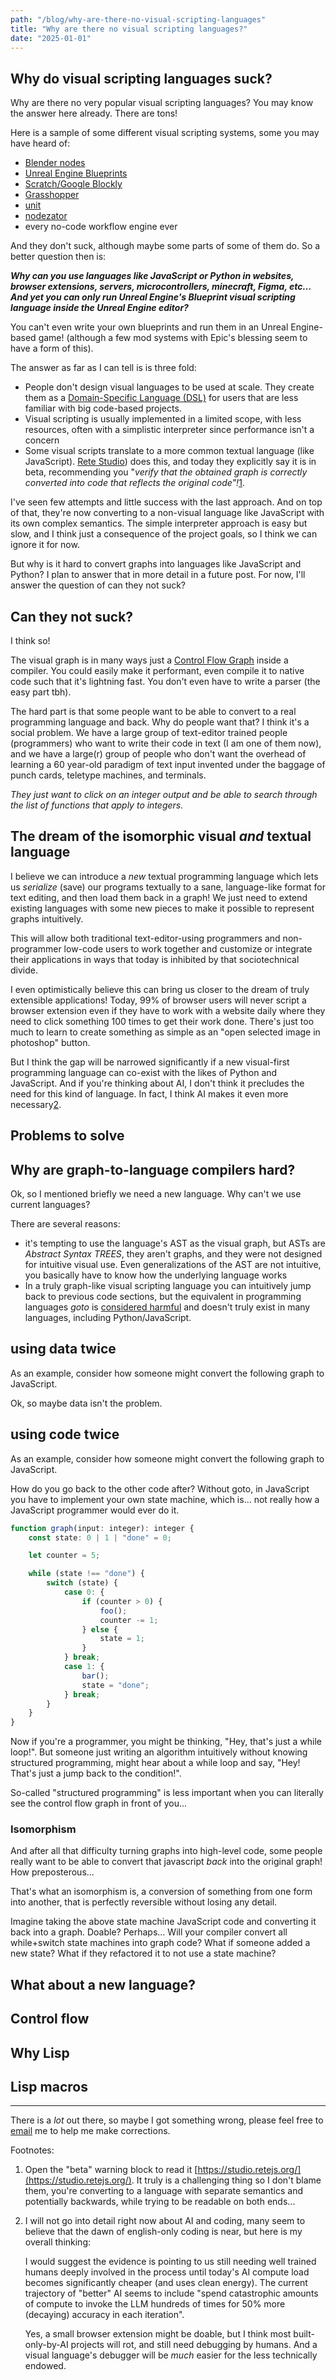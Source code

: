 ```yaml
---
path: "/blog/why-are-there-no-visual-scripting-languages"
title: "Why are there no visual scripting languages?"
date: "2025-01-01"
---
```


## Why do visual scripting languages suck?

Why are there no very popular visual scripting languages?
You may know the answer here already. There are tons!

Here is a sample of some different visual scripting systems, some you may have heard of:
- [Blender nodes](https://docs.blender.org/manual/en/latest/modeling/geometry_nodes/index.html)
- [Unreal Engine Blueprints](https://dev.epicgames.com/documentation/en-us/unreal-engine/introduction-to-blueprints-visual-scripting-in-unreal-engine)
- [Scratch/Google Blockly](https://developers.google.com/blockly/)
- [Grasshopper](https://www.grasshopper3d.com/page/tutorials-1)
- [unit](https://unit.software)
- [nodezator](https://github.com/IndiePython/nodezator)
- every no-code workflow engine ever

And they don't suck, although maybe some parts of some of them do. So a better question then is:

<!-- TODO: different font -->

***Why can you use languages like JavaScript or Python in websites, browser extensions, servers,
microcontrollers, minecraft, Figma, etc... And yet you can only run Unreal Engine's Blueprint visual
scripting language inside the Unreal Engine editor?***

You can't even write your own blueprints and run them in an Unreal Engine-based game!
(although a few mod systems with Epic's blessing seem to have a form of this).

The answer as far as I can tell is is three fold:
- People don't design visual languages to be used at scale.
  They create them as a [Domain-Specific Language (DSL)](https://en.wikipedia.org/wiki/Domain-specific_language)
  for users that are less familiar with big code-based projects.
- Visual scripting is usually implemented in a limited scope, with less resources,
  often with a simplistic interpreter since performance isn't a concern
- Some visual scripts translate to a more common textual language (like JavaScript).
  [Rete Studio](https://studio.retejs.org/)) does this, and today they explicitly say it is in beta, recommending you
  "_verify that the obtained graph is correctly converted into code that reflects the original code"!_<a href="#footnote1"><super>1</super></a>.

I've seen few attempts and little success with the last approach. And on top of that, they're now converting to a 
non-visual language like JavaScript with its own complex semantics. The simple interpreter approach is easy but slow,
and I think just a consequence of the project goals, so I think we can ignore it for now.

But why is it hard to convert graphs into languages like JavaScript and Python?
I plan to answer that in more detail in a future post.
For now, I'll answer the question of can they not suck?

## Can they not suck?

I think so!

The visual graph is in many ways just a [Control Flow Graph](https://en.wikipedia.org/wiki/Control-flow_graph) inside a compiler.
You could easily make it performant, even compile it to native code such that it's lightning fast. You don't even have to
write a parser (the easy part tbh).

The hard part is that some people want to be able to convert to a real programming language and back.
Why do people want that? I think it's a social problem. We have a large group of text-editor trained
people (programmers) who want to write their code in text (I am one of them now), and we have a large(r) group of
people who don't want the overhead of learning a 60 year-old paradigm of text input invented under the baggage of
punch cards, teletype machines, and terminals.

_They just want to click on an integer output and be able to search through the list of functions that apply to integers._

## The dream of the isomorphic visual _and_ textual language

I believe we can introduce a _new_ textual programming language which
lets us _serialize_ (save) our programs textually to a sane, language-like format for text editing,
and then load them back in a graph! We just need to extend existing languages with some new pieces to
make it possible to represent graphs intuitively.

This will allow both traditional text-editor-using programmers and non-programmer low-code users to work together
and customize or integrate their applications in ways that today is inhibited by that sociotechnical divide.

I even optimistically believe this can bring us closer to the dream of truly extensible applications!
Today, 99% of browser users will never script a browser extension even if they have to work with a website daily where they need
to click something 100 times to get their work done.
There's just too much to learn to create something as simple as an "open selected image in photoshop" button.

But I think the gap will be narrowed significantly if a new visual-first programming language can co-exist with the likes
of Python and JavaScript. And if you're thinking about AI, I don't think it
precludes the need for this kind of language. In fact, I think AI makes it even more necessary<super><a href="#footnote2">2</a></super>.

## Problems to solve

## Why are graph-to-language compilers hard?

Ok, so I mentioned briefly we need a new language. Why can't we use current languages?

There are several reasons:
- it's tempting to use the language's AST as the visual graph, but ASTs are _Abstract Syntax TREES_, they aren't graphs,
  and they were not designed for intuitive visual use. Even generalizations of the AST are not intuitive, you basically
  have to know how the underlying language works
- In a truly graph-like visual scripting language you can intuitively jump back to previous code sections,
  but the equivalent in programming languages _goto_ is [considered harmful](https://en.wikipedia.org/wiki/Considered_harmful)
  and doesn't truly exist in many languages, including Python/JavaScript.

## using data twice

As an example, consider how someone might convert the following graph to JavaScript.

Ok, so maybe data isn't the problem.

## using code twice

As an example, consider how someone might convert the following graph to JavaScript.

<!-- -->

How do you go back to the other code after?
Without goto, in JavaScript you have to implement your own state machine, which is...
not really how a JavaScript programmer would ever do it.

```ts
function graph(input: integer): integer {
    const state: 0 | 1 | "done" = 0;

    let counter = 5;

    while (state !== "done") {
        switch (state) {
            case 0: {
                if (counter > 0) {
                    foo();
                    counter -= 1;
                } else {
                    state = 1;
                }
            } break;
            case 1: {
                bar();
                state = "done";
            } break;
        }
    }
}
```

Now if you're a programmer, you might be thinking, "Hey, that's just a while loop!".
But someone just writing an algorithm intuitively without knowing structured programming,
might hear about a while loop and say, "Hey! That's just a jump back to the condition!".

So-called "structured programming" is less important when you can literally see the control
flow graph in front of you...

### Isomorphism

And after all that difficulty turning graphs into high-level code, some people really want to be able to convert
that javascript _back_ into the original graph! How preposterous...

That's what an isomorphism is, a conversion of something from one form into another, that is perfectly reversible
without losing any detail.

Imagine taking the above state machine JavaScript code and converting it back into a graph. Doable? Perhaps...
Will your compiler convert all while+switch state machines into graph code?
What if someone added a new state?
What if they refactored it to not use a state machine?

## What about a new language?

## Control flow

## Why Lisp

## Lisp macros

<hr />

There is a _lot_ out there, so maybe I got something wrong, please feel free to
[email](me@mikemikeb.com) me to help me make corrections.

Footnotes:

1.  <span id="footnote1"></span> Open the "beta" warning block to read it [https://studio.retejs.org/](https://studio.retejs.org/).
    It truly is a challenging thing so I don't blame them, you're converting to a language with separate semantics and potentially
    backwards, while trying to be readable on both ends...

2.  <span id="footnote2"></span> I will not go into detail right now about AI and coding, many seem to believe that the dawn of
    english-only coding is near, but here is my overall thinking:

    I would suggest the evidence is pointing to us still needing well trained humans deeply involved in the process until
    today's AI compute load becomes significantly cheaper (and uses clean energy).
    The current trajectory of "better" AI seems to include "spend catastrophic amounts of compute to invoke the LLM hundreds of times
    for 50% more (decaying) accuracy in each iteration".

    Yes, a small browser extension might be doable, but I think most built-only-by-AI projects will rot, and still need debugging by
    humans. And a visual language's debugger will be _much_ easier for the less technically endowed.
